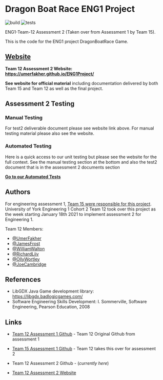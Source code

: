 # Dragon Boat Race ENG1 Project

![build](https://github.com/UmerFakher/ENG1Project/workflows/build/badge.svg)
![tests](https://github.com/UmerFakher/ENG1Project/workflows/tests/badge.svg)

ENG1-Team-12 Assessment 2 (Taken over from Assessment 1 by Team 15).

This is the code for the ENG1 project DragonBoatRace Game.

## [Website](https://umerfakher.github.io/ENG1Project/)

**Team 12 Assessment 2 Website: https://umerfakher.github.io/ENG1Project/**

**See website for official material** including documentation delivered by both Team 15 and Team 12 as well as the final project.

<h2 id="testing">Assessment 2 Testing</h2>
<h3 id="ManualTesting">Manual Testing</h3>
<p>For test2 deliverable document please see website link above. For manual testing material please also see the website.</p>
<h3 id="AutomatedTesting">Automated Testing</h3>
<p>Here is a quick access to our unit testing but please see the website for the full context. See the manual testing section at the bottom and also the test2 document that is in the assessment 2 documents section</p>
  <p><a href="https://github.com/UmerFakher/ENG1Project/tree/master/tests"><b>Go to our Automated Tests</b></a><br /></p>


## Authors

For engineering assessment 1, [Team 15 were responsible for this project](https://github.com/JoeWrieden/ENG1Project).
University of York Engineering 1 Cohort 2 Team 12 took over this project as the week starting January 18th 2021 to implement assessment 2 for Engineering 1.

Team 12 Members:

* [@UmerFakher](https://github.com/UmerFakher)
* [@JamesFrost](https://github.com/Fritzbox2000)
* [@WilliamWalton](https://github.com/wpw503)
* [@RichardLiiv](https://github.com/sumsare)
* [@OllyWortley](https://github.com/orw511)
* [@JoeCambridge](https://github.com/JoeCambridge)

## References

* LibGDX Java Game development library: https://libgdx.badlogicgames.com/
* Software Engineering Skills Development: I. Sommerville, Software Engineering, Pearson Education, 2008

## Links

* [Team 12 Assessment 1 Github](https://github.com/wpw503/ENG1-Team-12) - Team 12 Original Github from assessment 1
* [Team 15 Assessment 1 Github](https://github.com/JoeWrieden/ENG1Project) - Team 12 takes this over for assessment 2

* Team 12 Assessment 2 Github - (*currently here*)
* [Team 12 Assessment 2 Website](https://umerfakher.github.io/ENG1Project/)
